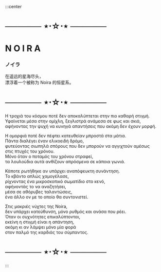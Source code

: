 :::center
# ────── ⋆⋅☆⋅⋆ ──────
# N O I R A  
### ノイラ  
在遥远的星海尽头，  
漂浮着一个被称为 Noira 的恒星系。  
# ────── ⋆⋅☆⋅⋆ ──────

Η τροχιά του κόσμου ποτέ δεν αποκαλύπτεται στην πιο καθαρή στιγμή.  
Υφαίνεται μέσα στην ομίχλη, ξεγλιστρά ανάμεσα σε φως και σκιά,  
αφήνοντας την ψυχή να κυνηγά απαντήσεις που ακόμη δεν έχουν μορφή.  

Η ομορφιά ποτέ δεν πέφτει κατευθείαν μπροστά στα μάτια.  
Πάντα διαλέγει έναν ελικοειδή δρόμο,  
φυτεύοντας σιωπηλά σπόρους που δεν μπορούν να αγγιχτούν αμέσως  
στις πτυχές του χρόνου.  
Μόνο όταν ο ποταμός του χρόνου στραφεί,  
τα λουλούδια αυτά ανθίζουν απρόσμενα σε κάποια γωνιά.  

Κάποτε ρωτήθηκε αν υπάρχει αναπόφευκτη συνάντηση.  
Το κβάντο απλώς χαμογέλασε,  
ρίχνοντας ένα μικροσκοπικό σωματίδιο στο κενό,  
αφήνοντάς το να αναζητήσει,  
μέσα σε αθόρυβες ταλαντώσεις,  
ένα άλλο ον με το οποίο θα συντονιστεί.  

Στις μακριές νύχτες της Noira,  
δεν υπάρχει κατεύθυνση, μόνο ρυθμός και ανάσα που ρέει.  
Όταν οι συχνότητες επικαλύπτονται,  
εκείνη η στιγμή είναι η απάντηση,  
ακόμη κι αν λάμψει μόνο μία φορά  
στον παλμό της καρδιάς του σύμπαντος.  

# ────── ⋆⋅☆⋅⋆ ──────
:::